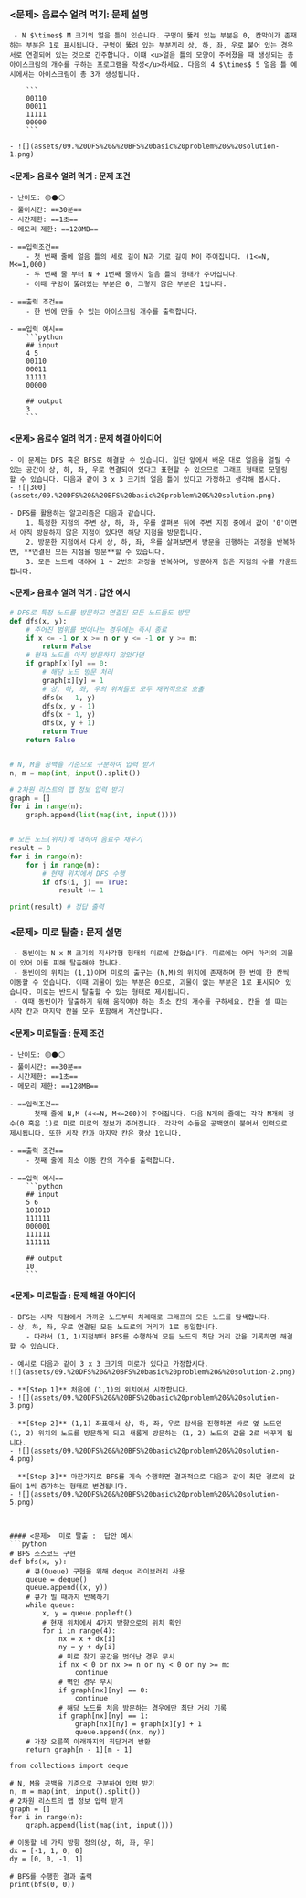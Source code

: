 ### <문제> 음료수 얼려 먹기: 문제 설명
```ad-question
 - N $\times$ M 크기의 얼음 틀이 있습니다. 구멍이 뚫려 있는 부분은 0, 칸막이가 존재하는 부분은 1로 표시됩니다. 구멍이 뚫려 있는 부분끼리 상, 하, 좌, 우로 붙어 있는 경우 서로 연결되어 있는 것으로 간주합니다. 이떄 <u>얼음 틀의 모양이 주어졌을 때 생성되는 총 아이스크림의 개수를 구하는 프로그램을 작성</u>하세요. 다음의 4 $\times$ 5 얼음 틀 예시에서는 아이스크림이 총 3개 생성됩니다. 

	```
	00110
	00011
	11111
	00000
	```

- ![](assets/09.%20DFS%20&%20BFS%20basic%20problem%20&%20solution-1.png)

```

#### <문제> 음료수 얼려 먹기 : 문제 조건
```ad-attention
- 난이도: 🟡⚫⚪ 
- 풀이시간: ==30분==
- 시간제한: ==1초==
- 메모리 제한: ==128MB==

- ==입력조건== 
	- 첫 번째 줄에 얼음 틀의 세로 길이 N과 가로 길이 M이 주어집니다. (1<=N, M<=1,000)
	- 두 번째 줄 부터 N + 1번째 줄까지 얼음 틀의 형태가 주어집니다.
	- 이때 구멍이 뚫려있는 부분은 0, 그렇지 않은 부분은 1입니다. 

- ==출력 조건==
	- 한 번에 만들 수 있는 아이스크림 개수를 출력합니다. 

- ==입력 예시==
	```python
	## input
	4 5 
	00110
	00011
	11111
	00000
	
	## output
	3
	```
```

#### <문제> 음료수 얼려 먹기 : 문제 해결 아이디어
```ad-hint
- 이 문제는 DFS 혹은 BFS로 해결할 수 있습니다. 일단 앞에서 배운 대로 얼음을 얼릴 수 있는 공간이 상, 하, 좌, 우로 연결되어 있다고 표현할 수 있으므로 그래프 형태로 모델링 할 수 있습니다. 다음과 같이 3 x 3 크기의 얼음 틀이 있다고 가정하고 생각해 봅시다. 
- ![|300](assets/09.%20DFS%20&%20BFS%20basic%20problem%20&%20solution.png)

- DFS를 활용하는 알고리즘은 다음과 같습니다. 
	1. 특정한 지점의 주변 상, 하, 좌, 우를 살펴본 뒤에 주변 지점 중에서 값이 '0'이면서 아직 방문하지 않은 지점이 있다면 해당 지점을 방문합니다. 
	2. 방문한 지점에서 다시 상, 하, 좌, 우를 살펴보면서 방문을 진행하는 과정을 반복하면, **연결된 모든 지점을 방문**할 수 있습니다. 
	3. 모든 노드에 대하여 1 ~ 2번의 과정을 반복하며, 방문하지 않은 지점의 수를 카운트 합니다. 
```

#### <문제> 음료수 얼려 먹기 :  답안 예시
```python
# DFS로 특정 노드를 방문하고 연결된 모든 노드들도 방문
def dfs(x, y):
	# 주어진 범위를 벗어나는 경우에는 즉시 종료
	if x <= -1 or x >= n or y <= -1 or y >= m:
		return False
	# 현재 노드를 아직 방문하지 않았다면
	if graph[x][y] == 0:
		# 해당 노드 방문 처리
		graph[x][y] = 1
		# 상, 하, 좌, 우의 위치들도 모두 재귀적으로 호출
		dfs(x - 1, y)
		dfs(x, y - 1)
		dfs(x + 1, y)
		dfs(x, y + 1)
		return True
	return False


# N, M을 공백을 기준으로 구분하여 입력 받기
n, m = map(int, input().split())

# 2차원 리스트의 맵 정보 입력 받기
graph = []
for i in range(n):
	graph.append(list(map(int, input())))


# 모든 노드(위치)에 대하여 음료수 채우기
result = 0
for i in range(n):
	for j in range(m):
		# 현재 위치에서 DFS 수행
		if dfs(i, j) == True:
			result += 1

print(result) # 정답 출력
```


### <문제> 미로 탈출 : 문제 설명
```ad-question
 - 동빈이는 N x M 크기의 직사각형 형태의 미로에 갇혔습니다. 미로에는 여러 마리의 괴물이 있어 이를 피해 탈출해야 합니다. 
 - 동빈이의 위치는 (1,1)이며 미로의 출구는 (N,M)의 위치에 존재하며 한 번에 한 칸씩 이동할 수 있습니다. 이때 괴물이 있는 부분은 0으로, 괴물이 없는 부분은 1로 표시되어 있습니다. 미로는 반드시 탈출할 수 있는 형태로 제시됩니다. 
 - 이때 동빈이가 탈출하기 위해 움직여야 하는 최소 칸의 개수를 구하세요. 칸을 셀 떄는 시작 칸과 마지막 칸을 모두 포함해서 계산합니다.
```


#### <문제>  미로탈출 : 문제 조건
```ad-attention
- 난이도: 🟡⚫⚪ 
- 풀이시간: ==30분==
- 시간제한: ==1초==
- 메모리 제한: ==128MB==

- ==입력조건== 
	- 첫째 줄에 N,M (4<=N, M<=200)이 주어집니다. 다음 N개의 줄에는 각각 M개의 정수(0 혹은 1)로 미로 미로의 정보가 주어집니다. 각각의 수들은 공백없이 붙어서 입력으로 제시됩니다. 또한 시작 칸과 마지막 칸은 항상 1입니다.

- ==출력 조건==
	- 첫째 줄에 최소 이동 칸의 개수를 출력합니다.

- ==입력 예시==
	```python
	## input
	5 6
	101010
	111111
	000001
	111111
	111111
	
	## output
	10
	```
```

#### <문제>  미로탈출  : 문제 해결 아이디어
```ad-hint
- BFS는 시작 지점에서 가까운 노드부터 차례대로 그래프의 모든 노드를 탐색합니다. 
- 상, 하, 좌, 우로 연결된 모든 노드로의 거리가 1로 동일합니다. 
	- 따라서 (1, 1)지점부터 BFS를 수행하여 모든 노드의 최단 거리 값을 기록하면 해결할 수 있습니다.

- 예시로 다음과 같이 3 x 3 크기의 미로가 있다고 가정합시다. 
![](assets/09.%20DFS%20&%20BFS%20basic%20problem%20&%20solution-2.png)

- **[Step 1]** 처음에 (1,1)의 위치에서 시작합니다.
- ![](assets/09.%20DFS%20&%20BFS%20basic%20problem%20&%20solution-3.png)

- **[Step 2]** (1,1) 좌표에서 상, 하, 좌, 우로 탐색을 진행하면 바로 옆 노드인 (1, 2) 위치의 노드를 방문하게 되고 새롭게 방문하는 (1, 2) 노드의 값을 2로 바꾸게 됩니다.
- ![](assets/09.%20DFS%20&%20BFS%20basic%20problem%20&%20solution-4.png)

- **[Step 3]** 마찬가지로 BFS를 계속 수행하면 결과적으로 다음과 같이 최단 경로의 값들이 1씩 증가하는 형태로 변경됩니다.
- ![](assets/09.%20DFS%20&%20BFS%20basic%20problem%20&%20solution-5.png)
```

```


#### <문제>  미로 탈출 :  답안 예시
```python
# BFS 소스코드 구현
def bfs(x, y):
	# 큐(Queue) 구현을 위해 deque 라이브러리 사용 
	queue = deque()
	queue.append((x, y))
	# 큐가 빌 때까지 반복하기
	while queue:
		x, y = queue.popleft()
		# 현재 위치에서 4가지 방향으로의 위치 확인
		for i in range(4):
			nx = x + dx[i]
			ny = y + dy[i]
			# 미로 찾기 공간을 벗어난 경우 무시
			if nx < 0 or nx >= n or ny < 0 or ny >= m:
				continue
			# 벽인 경우 무시
			if graph[nx][ny] == 0:
				continue
			# 해당 노드를 처음 방문하는 경우에만 최단 거리 기록
			if graph[nx][ny] == 1:
				graph[nx][ny] = graph[x][y] + 1
				queue.append((nx, ny))
	# 가장 오른쪽 아래까지의 최단거리 반환
	return graph[n - 1][m - 1]

from collections import deque

# N, M을 공백을 기준으로 구분하여 입력 받기
n, m = map(int, input().split())
# 2차원 리스트의 맵 정보 입력 받기
graph = []
for i in range(n):
	graph.append(list(map(int, input()))

# 이동할 네 가지 방향 정의(상, 하, 좌, 우)
dx = [-1, 1, 0, 0]
dy = [0, 0, -1, 1]

# BFS를 수행한 결과 출력
print(bfs(0, 0))
```
